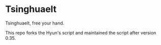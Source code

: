 # Tsinghuaelt
Tsinghuaelt, free your hand.

This repo forks the Hyun's script and maintained the script after version 0.35.
